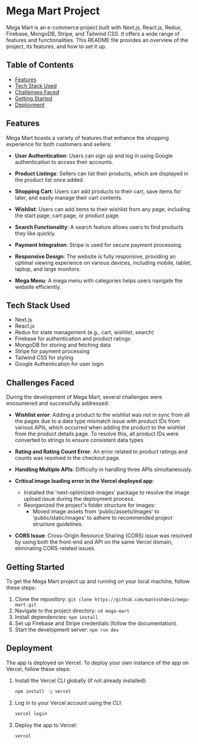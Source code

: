 # Mega Mart Project

Mega Mart is an e-commerce project built with Next.js, React.js, Redux, Firebase, MongoDB, Stripe, and Tailwind CSS. It offers a wide range of features and functionalities. This README file provides an overview of the project, its features, and how to set it up.

## Table of Contents

- [Features](#features)
- [Tech Stack Used](#tech-stack-used)
- [Challenges Faced](#challenges-faced)
- [Getting Started](#getting-started)
- [Deployment](#deployment)

## Features

Mega Mart boasts a variety of features that enhance the shopping experience for both customers and sellers:

- **User Authentication**: Users can sign up and log in using Google authentication to access their accounts.

- **Product Listings**: Sellers can list their products, which are displayed in the product list once added.

- **Shopping Cart**: Users can add products to their cart, save items for later, and easily manage their cart contents.

- **Wishlist**: Users can add items to their wishlist from any page, including the start page, cart page, or product page.

- **Search Functionality**: A search feature allows users to find products they like quickly.

- **Payment Integration**: Stripe is used for secure payment processing.

- **Responsive Design**: The website is fully responsive, providing an optimal viewing experience on various devices, including mobile, tablet, laptop, and large monitors.

- **Mega Menu**: A mega menu with categories helps users navigate the website efficiently.

## Tech Stack Used

- Next.js
- React.js
- Redux for state management (e.g., cart, wishlist, search)
- Firebase for authentication and product ratings
- MongoDB for storing and fetching data
- Stripe for payment processing
- Tailwind CSS for styling
- Google Authentication for user login

## Challenges Faced

During the development of Mega Mart, several challenges were encountered and successfully addressed:

- **Wishlist error**: Adding a product to the wishlist was not in sync from all the pages due to a data type mismatch issue with product IDs from various APIs, which occurred when adding the product to the wishlist from the product details page. To resolve this, all product IDs were converted to strings to ensure consistent data types.

- **Rating and Rating Count Error**: An error related to product ratings and counts was resolved in the checkout page.

- **Handling Multiple APIs**: Difficulty in handling three APIs simultaneously.

- **Critical image loading error in the Vercel deployed app**:

  - Installed the 'next-optimized-images' package to resolve the image upload issue during the deployment process.
  - Reorganized the project's folder structure for images:
    - Moved image assets from 'public/assets/images' to 'public/static/images' to adhere to recommended project structure guidelines.

- **CORS Issue**:
  Cross-Origin Resource Sharing (CORS) issue was resolved by using both the front-end and API on the same Vercel domain, eliminating CORS-related issues.

## Getting Started

To get the Mega Mart project up and running on your local machine, follow these steps:

1. Clone the repository: `git clone https://github.com/mantoshdev2/mega-mart.git`
2. Navigate to the project directory: `cd mega-mart`
3. Install dependencies: `npm install`
4. Set up Firebase and Stripe credentials (follow the documentation).
5. Start the development server: `npm run dev`

## Deployment

The app is deployed on Vercel. To deploy your own instance of the app on Vercel, follow these steps:

1. Install the Vercel CLI globally (if not already installed):

   ```bash
   npm install -g vercel
   ```

2. Log in to your Vercel account using the CLI:

   ```bash
   vercel login
   ```

3. Deploy the app to Vercel:

   ```bash
   vercel
   ```
